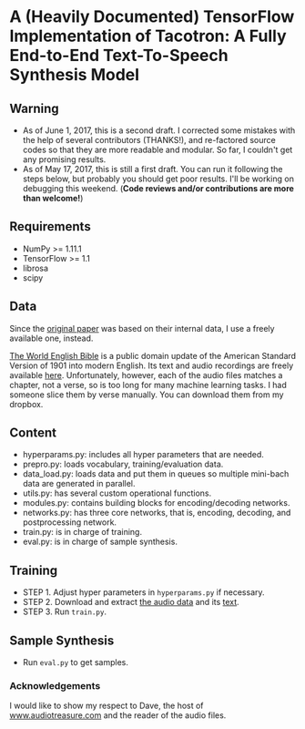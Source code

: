# A (Heavily Documented) TensorFlow Implementation of Tacotron: A Fully End-to-End Text-To-Speech Synthesis Model

## **Warning**
  * As of June 1, 2017, this is a second draft. I corrected some mistakes with the help of several contributors (THANKS!), and re-factored source codes so that they are more readable and modular. So far, I couldn't get any promising results.
  * As of May 17, 2017, this is still a first draft. You can run it following the steps below, but probably you should get poor results. I'll be working on debugging this weekend. (**Code reviews and/or contributions are more than welcome!**)

## Requirements
  * NumPy >= 1.11.1
  * TensorFlow >= 1.1
  * librosa
  * scipy

## Data
Since the [original paper](https://arxiv.org/abs/1703.10135) was based on their internal data, I use a freely available one, instead.

[The World English Bible](https://en.wikipedia.org/wiki/World_English_Bible) is a public domain update of the American Standard Version of 1901 into modern English. Its text and audio recordings are freely available [here](http://www.audiotreasure.com/webindex.htm). Unfortunately, however, each of the audio files matches a chapter, not a verse, so is too long for many machine learning tasks. I had someone slice them by verse manually. You can download them from my dropbox.

## Content
  * hyperparams.py: includes all hyper parameters that are needed.
  * prepro.py: loads vocabulary, training/evaluation data.
  * data_load.py: loads data and put them in queues so multiple mini-bach data are generated in parallel.
  * utils.py: has several custom operational functions.
  * modules.py: contains building blocks for encoding/decoding networks.
  * networks.py: has three core networks, that is, encoding, decoding, and postprocessing network.
  * train.py: is in charge of training.
  * eval.py: is in charge of sample synthesis.
  

## Training
  * STEP 1. Adjust hyper parameters in `hyperparams.py` if necessary.
  * STEP 2. Download and extract [the audio data](https://dl.dropboxusercontent.com/u/42868014/WEB.zip) and its [text](https://dl.dropboxusercontent.com/u/42868014/text.csv).
  * STEP 3. Run `train.py`.


## Sample Synthesis
  * Run `eval.py` to get samples.

### Acknowledgements
I would like to show my respect to Dave, the host of www.audiotreasure.com and the reader of the audio files.

